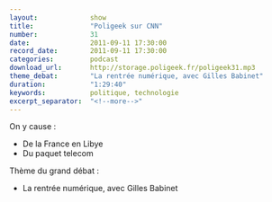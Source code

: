 ```yaml
---
layout:             show
title:              "Poligeek sur CNN"
number:             31
date:               2011-09-11 17:30:00
record_date:        2011-09-11 17:30:00
categories:         podcast
download_url:       http://storage.poligeek.fr/poligeek31.mp3
theme_debat:        "La rentrée numérique, avec Gilles Babinet"
duration:           "1:29:40"
keywords:           politique, technologie
excerpt_separator:  "<!--more-->"
---
```



On y cause :

- De la France en Libye
- Du paquet telecom

Thème du grand débat :

- La rentrée numérique, avec Gilles Babinet
